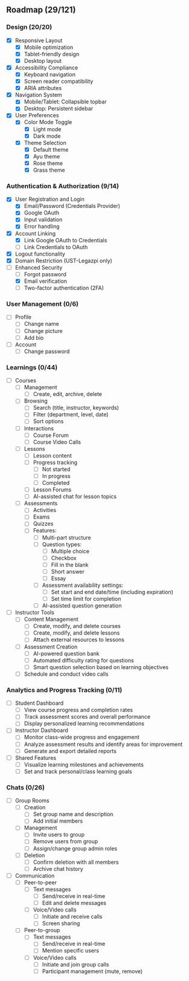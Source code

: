 ## Roadmap (29/121)

### Design (20/20)

- [x] Responsive Layout
  - [x] Mobile optimization
  - [x] Tablet-friendly design
  - [x] Desktop layout
- [x] Accessibility Compliance
  - [x] Keyboard navigation
  - [x] Screen reader compatibility
  - [x] ARIA attributes
- [x] Navigation System
  - [x] Mobile/Tablet: Collapsible topbar
  - [x] Desktop: Persistent sidebar
- [x] User Preferences
  - [x] Color Mode Toggle
    - [x] Light mode
    - [x] Dark mode
  - [x] Theme Selection
    - [x] Default theme
    - [x] Ayu theme
    - [x] Rose theme
    - [x] Grass theme

### Authentication & Authorization (9/14)

- [x] User Registration and Login
  - [x] Email/Password (Credentials Provider)
  - [x] Google OAuth
  - [x] Input validation
  - [x] Error handling
- [x] Account Linking
  - [x] Link Google OAuth to Credentials
  - [ ] Link Credentials to OAuth
- [x] Logout functionality
- [x] Domain Restriction (UST-Legazpi only)
- [ ] Enhanced Security
  - [ ] Forgot password
  - [x] Email verification
  - [ ] Two-factor authentication (2FA)

### User Management (0/6)

- [ ] Profile
  - [ ] Change name
  - [ ] Change picture
  - [ ] Add bio
- [ ] Account
  - [ ] Change password

### Learnings (0/44)

- [ ] Courses
  - [ ] Management
    - [ ] Create, edit, archive, delete
  - [ ] Browsing
    - [ ] Search (title, instructor, keywords)
    - [ ] Filter (department, level, date)
    - [ ] Sort options
  - [ ] Interactions
    - [ ] Course Forum
    - [ ] Course Video Calls
  - [ ] Lessons
    - [ ] Lesson content
    - [ ] Progress tracking
      - [ ] Not started
      - [ ] In progress
      - [ ] Completed
    - [ ] Lesson Forums
    - [ ] AI-assisted chat for lesson topics
  - [ ] Assessments
    - [ ] Activities
    - [ ] Exams
    - [ ] Quizzes
    - [ ] Features:
      - [ ] Multi-part structure
      - [ ] Question types:
        - [ ] Multiple choice
        - [ ] Checkbox
        - [ ] Fill in the blank
        - [ ] Short answer
        - [ ] Essay
      - [ ] Assessment availability settings:
        - [ ] Set start and end date/time (including expiration)
        - [ ] Set time limit for completion
      - [ ] AI-assisted question generation
- [ ] Instructor Tools
  - [ ] Content Management
    - [ ] Create, modify, and delete courses
    - [ ] Create, modify, and delete lessons
    - [ ] Attach external resources to lessons
  - [ ] Assessment Creation
    - [ ] AI-powered question bank
    - [ ] Automated difficulty rating for questions
    - [ ] Smart question selection based on learning objectives
  - [ ] Schedule and conduct video calls

### Analytics and Progress Tracking (0/11)

- [ ] Student Dashboard
  - [ ] View course progress and completion rates
  - [ ] Track assessment scores and overall performance
  - [ ] Display personalized learning recommendations
- [ ] Instructor Dashboard
  - [ ] Monitor class-wide progress and engagement
  - [ ] Analyze assessment results and identify areas for improvement
  - [ ] Generate and export detailed reports
- [ ] Shared Features
  - [ ] Visualize learning milestones and achievements
  - [ ] Set and track personal/class learning goals

### Chats (0/26)

- [ ] Group Rooms
  - [ ] Creation
    - [ ] Set group name and description
    - [ ] Add initial members
  - [ ] Management
    - [ ] Invite users to group
    - [ ] Remove users from group
    - [ ] Assign/change group admin roles
  - [ ] Deletion
    - [ ] Confirm deletion with all members
    - [ ] Archive chat history
- [ ] Communication
  - [ ] Peer-to-peer
    - [ ] Text messages
      - [ ] Send/receive in real-time
      - [ ] Edit and delete messages
    - [ ] Voice/Video calls
      - [ ] Initiate and receive calls
      - [ ] Screen sharing
  - [ ] Peer-to-group
    - [ ] Text messages
      - [ ] Send/receive in real-time
      - [ ] Mention specific users
    - [ ] Voice/Video calls
      - [ ] Initiate and join group calls
      - [ ] Participant management (mute, remove)

